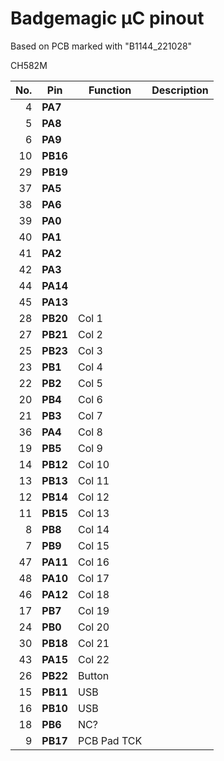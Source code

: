 # Badgemagic µC pinout

Based on PCB marked with "B1144_221028"

CH582M

| No. | Pin      | Function    | Description |
| --: | -------- | ----------- | ----------- |
|   4 | **PA7**  |             |             |
|   5 | **PA8**  |             |             |
|   6 | **PA9**  |             |             |
|  10 | **PB16** |             |             |
|  29 | **PB19** |             |             |
|  37 | **PA5**  |             |             |
|  38 | **PA6**  |             |             |
|  39 | **PA0**  |             |             |
|  40 | **PA1**  |             |             |
|  41 | **PA2**  |             |             |
|  42 | **PA3**  |             |             |
|  44 | **PA14** |             |             |
|  45 | **PA13** |             |             |
|  28 | **PB20** | Col 1       |             |
|  27 | **PB21** | Col 2       |             |
|  25 | **PB23** | Col 3       |             |
|  23 | **PB1**  | Col 4       |             |
|  22 | **PB2**  | Col 5       |             |
|  20 | **PB4**  | Col 6       |             |
|  21 | **PB3**  | Col 7       |             |
|  36 | **PA4**  | Col 8       |             |
|  19 | **PB5**  | Col 9       |             |
|  14 | **PB12** | Col 10      |             |
|  13 | **PB13** | Col 11      |             |
|  12 | **PB14** | Col 12      |             |
|  11 | **PB15** | Col 13      |             |
|   8 | **PB8**  | Col 14      |             |
|   7 | **PB9**  | Col 15      |             |
|  47 | **PA11** | Col 16      |             |
|  48 | **PA10** | Col 17      |             |
|  46 | **PA12** | Col 18      |             |
|  17 | **PB7**  | Col 19      |             |
|  24 | **PB0**  | Col 20      |             |
|  30 | **PB18** | Col 21      |             |
|  43 | **PA15** | Col 22      |             |
|  26 | **PB22** | Button      |             |
|  15 | **PB11** | USB         |             |
|  16 | **PB10** | USB         |             |
|  18 | **PB6**  | NC?         |             |
|   9 | **PB17** | PCB Pad TCK |             |
